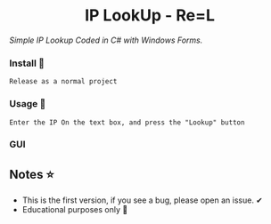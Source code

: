 <h1 align="center"> IP LookUp - Re=L </h1>

_Simple IP Lookup Coded in C# with Windows Forms._

### Install 🌙
```
Release as a normal project
```

### Usage 💨
```
Enter the IP On the text box, and press the "Lookup" button
```

### GUI
<p>
  <a href="https://cdn.discordapp.com/attachments/845850717771530243/851468162016739368/gui.PNG"> </a>
</p>

## Notes ⭐
* This is the first version, if you see a bug, please open an issue. ✔
* Educational purposes only 💫 
